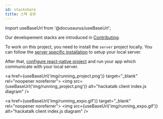 ```yaml
---
id: stackshare
title: 스택 공유
---
```


import useBaseUrl from '@docusaurus/useBaseUrl';

Our developement stacks are introduced in [Contributing](https://github.com/dooboolab/hackatalk/blob/master/CONTRIBUTING.md).

To work on this project, you need to install the `server` project locally. You can follow the [server specific installation](https://github.com/dooboolab/hackatalk/blob/master/CONTRIBUTING.md#installation---server-specific) to setup your local server.

After that, [configure react-native project](https://github.com/dooboolab/hackatalk/blob/master/CONTRIBUTING.md#installation---client-specific) and run your app which communicate with your local server.

<a href={useBaseUrl('img/running_project.png')} target="_blank" rel="noopener noreferrer">
  <img src={useBaseUrl('img/running_project.png')} alt="hackatalk client index.js diagram" />
</a>

<a href={useBaseUrl('img/running_expo.gif')} target="_blank" rel="noopener noreferrer">
  <img src={useBaseUrl('img/running_expo.gif')} alt="hackatalk client index.js diagram" />
</a>
